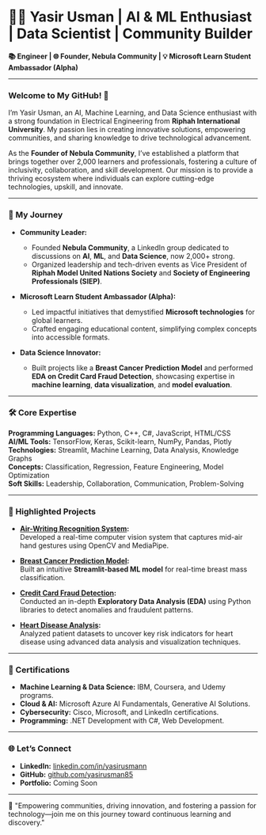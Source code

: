 # 👨‍💻 Yasir Usman | AI & ML Enthusiast | Data Scientist | Community Builder  

**📚 Engineer | 🌐 Founder, Nebula Community | 💡 Microsoft Learn Student Ambassador (Alpha)**  

---

### Welcome to My GitHub! 👋  

I’m Yasir Usman, an AI, Machine Learning, and Data Science enthusiast with a strong foundation in Electrical Engineering from **Riphah International University**. My passion lies in creating innovative solutions, empowering communities, and sharing knowledge to drive technological advancement.  

As the **Founder of Nebula Community**, I’ve established a platform that brings together over 2,000 learners and professionals, fostering a culture of inclusivity, collaboration, and skill development. Our mission is to provide a thriving ecosystem where individuals can explore cutting-edge technologies, upskill, and innovate.  

---

### 🚀 My Journey  

- **Community Leader:**  
   - Founded **Nebula Community**, a LinkedIn group dedicated to discussions on **AI**, **ML**, and **Data Science**, now 2,000+ strong.  
   - Organized leadership and tech-driven events as Vice President of **Riphah Model United Nations Society** and **Society of Engineering Professionals (SIEP)**.  

- **Microsoft Learn Student Ambassador (Alpha):**  
   - Led impactful initiatives that demystified **Microsoft technologies** for global learners.  
   - Crafted engaging educational content, simplifying complex concepts into accessible formats.  

- **Data Science Innovator:**  
   - Built projects like a **Breast Cancer Prediction Model** and performed **EDA on Credit Card Fraud Detection**, showcasing expertise in **machine learning**, **data visualization**, and **model evaluation**.  

---

### 🛠️ Core Expertise  

**Programming Languages:** Python, C++, C#, JavaScript, HTML/CSS  
**AI/ML Tools:** TensorFlow, Keras, Scikit-learn, NumPy, Pandas, Plotly  
**Technologies:** Streamlit, Machine Learning, Data Analysis, Knowledge Graphs  
**Concepts:** Classification, Regression, Feature Engineering, Model Optimization  
**Soft Skills:** Leadership, Collaboration, Communication, Problem-Solving  

---

### 🌟 Highlighted Projects  
- **[Air-Writing Recognition System](https://github.com/yourusername/air-writing-recognition):**  
   Developed a real-time computer vision system that captures mid-air hand gestures using OpenCV and
MediaPipe.
  
- **[Breast Cancer Prediction Model](https://breast-cancer-prediction-model-vzixzj2wv2q8hkokjfm5kf.streamlit.app/):**  
   Built an intuitive **Streamlit-based ML model** for real-time breast mass classification.  

- **[Credit Card Fraud Detection](https://github.com/yasirusman85/EDA_of_Credit_Card_Transactions_for_Fraud_Detection):**  
   Conducted an in-depth **Exploratory Data Analysis (EDA)** using Python libraries to detect anomalies and fraudulent patterns.  

- **[Heart Disease Analysis](https://github.com/yasirusman85/heart_disease_analysis):**  
   Analyzed patient datasets to uncover key risk indicators for heart disease using advanced data analysis and visualization techniques.  

---

### 📖 Certifications  

- **Machine Learning & Data Science:** IBM, Coursera, and Udemy programs.  
- **Cloud & AI:** Microsoft Azure AI Fundamentals, Generative AI Solutions.  
- **Cybersecurity:** Cisco, Microsoft, and LinkedIn certifications.  
- **Programming:** .NET Development with C#, Web Development.  

---

### 🌐 Let’s Connect  

- **LinkedIn:** [linkedin.com/in/yasirusmann](https://linkedin.com/in/yasirusmann)  
- **GitHub:** [github.com/yasirusman85](https://github.com/yasirusman85)  
- **Portfolio:** Coming Soon  

---

📢 "Empowering communities, driving innovation, and fostering a passion for technology—join me on this journey toward continuous learning and discovery."  
